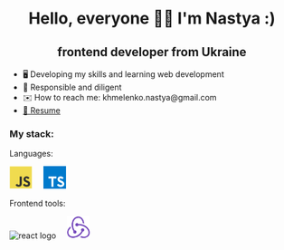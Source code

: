 <h1 align="center">Hello, everyone 👋🏼 I'm Nastya :)</h1>

<h2 align="center">frontend developer from Ukraine </h2>


<ul align="left">
<li>🖥 Developing my skills and learning web development</li>
<li>📌 Responsible and diligent</li>
<li>✉️ How to reach me: khmelenko.nastya@gmail.com</li>
<li><a href="https://cv.djinni.co/a6/f746cdd07dbbd8ed8861e4a1bdba16/Anastasiia_Khmelenko_Frontend_developer.pdf">📄 Resume</a></li>
</ul>

<div align="left">
 <h3 >My stack:</h3>

<p>Languages: </p>
  <img src="https://raw.githubusercontent.com/devicons/devicon/master/icons/javascript/javascript-original.svg" height="40" alt="js logo"  />
  <img width="12" />
  <img src="https://raw.githubusercontent.com/github/explore/80688e429a7d4ef2fca1e82350fe8e3517d3494d/topics/typescript/typescript.png" height="40" alt="ts logo" />
  <img width="12" />
 <p>Frontend tools: </p>
  <img src="https://camo.githubusercontent.com/dd477822a058373c70b98bff045c108d58bff64eb381cc45af0d0c9e0d2f3a48/68747470733a2f2f696d672e69636f6e73382e636f6d2f636f6c6f722f34382f72656163742d6e61746976652e706e67" height="40" alt="react logo"  />
  <img width="12" />
  <img src="https://raw.githubusercontent.com/devicons/devicon/master/icons/redux/redux-original.svg" height="40" alt="redux logo" />
  <img width="12" />
</div>
